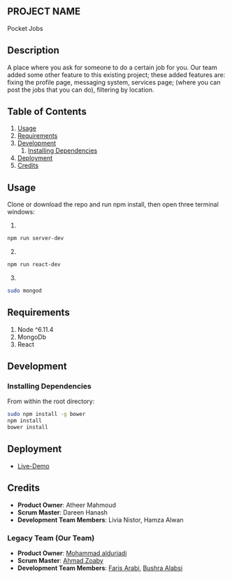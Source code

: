
## PROJECT NAME
 Pocket Jobs

## Description
 A place where you ask for someone to do a certain job for you. Our team added some other feature to this existing project; these added features are:  fixing the profile page, messaging system, services page; (where you can post the jobs that you can do), filtering by location.
  
## Table of Contents

1. [Usage](#Usage)
1. [Requirements](#requirements)
1. [Development](#development)
    1. [Installing Dependencies](#installing-dependencies)
1. [Deployment](#deployment)
1. [Credits](#credits)

## Usage
  Clone or download the repo and run npm install, then open three terminal windows:

1. 
```sh
npm run server-dev
```

2. 
```sh
npm run react-dev
```

3. 
```sh
sudo mongod
```

## Requirements

1. Node ^6.11.4
2. MongoDb
3. React

## Development

### Installing Dependencies

From within the root directory:

```sh
sudo npm install -g bower
npm install
bower install
```


## Deployment

- 	[Live-Demo](https://pocket-job.herokuapp.com/)


## Credits
	
  - __Product Owner__: Atheer Mahmoud 
  - __Scrum Master__: Dareen Hanash 
  - __Development Team Members__: Livia Nistor, Hamza Alwan

### Legacy Team (Our Team)

  - __Product Owner__: [Mohammad alduriadi](https://github.com/Mohammedalduraidi)
  - __Scrum Master__: [Ahmad Zoaby](https://github.com/zoaby)
  - __Development Team Members__: [Faris Arabi](https://github.com/FarisArabi), [Bushra Alabsi](https://github.com/BushraAlabsi)

